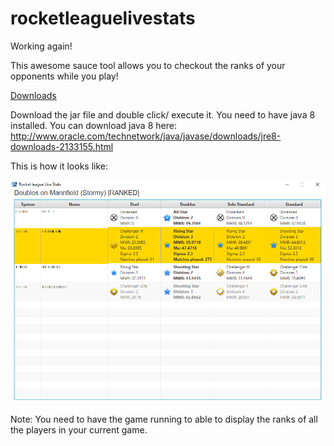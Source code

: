 # rocketleaguelivestats
Working again!

This awesome sauce tool allows you to checkout the ranks of your opponents while you play!

[Downloads](https://github.com/ExcuseMi/rocketleaguelivestats/releases)

Download the jar file and double click/ execute it. You need to have java 8 installed.
You can download java 8 here: http://www.oracle.com/technetwork/java/javase/downloads/jre8-downloads-2133155.html

This is how it looks like: 

!["screenshot"](RLLS.png "screenshot")

Note:
You need to have the game running to able to display the ranks of all the players in your current game.
